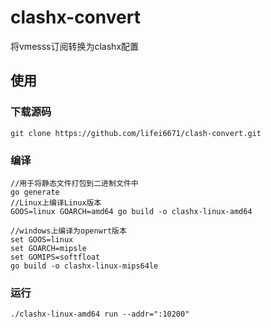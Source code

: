 # clashx-convert

将vmesss订阅转换为clashx配置

## 使用

### 下载源码

```shell script
git clone https://github.com/lifei6671/clash-convert.git
```

### 编译

```shell script
//用于将静态文件打包到二进制文件中
go generate
//Linux上编译Linux版本
GOOS=linux GOARCH=amd64 go build -o clashx-linux-amd64

//windows上编译为openwrt版本
set GOOS=linux
set GOARCH=mipsle
set GOMIPS=softfloat
go build -o clashx-linux-mips64le
```

### 运行

```shell script
./clashx-linux-amd64 run --addr=":10200"
```